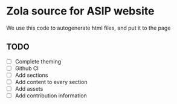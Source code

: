 # Zola source for ASIP website

We use this code to autogenerate html files, and put it to the page

## TODO

- [ ] Complete theming
- [ ] Github CI
- [ ] Add sections
- [ ] Add content to every section
- [ ] Add assets
- [ ] Add contribution information
